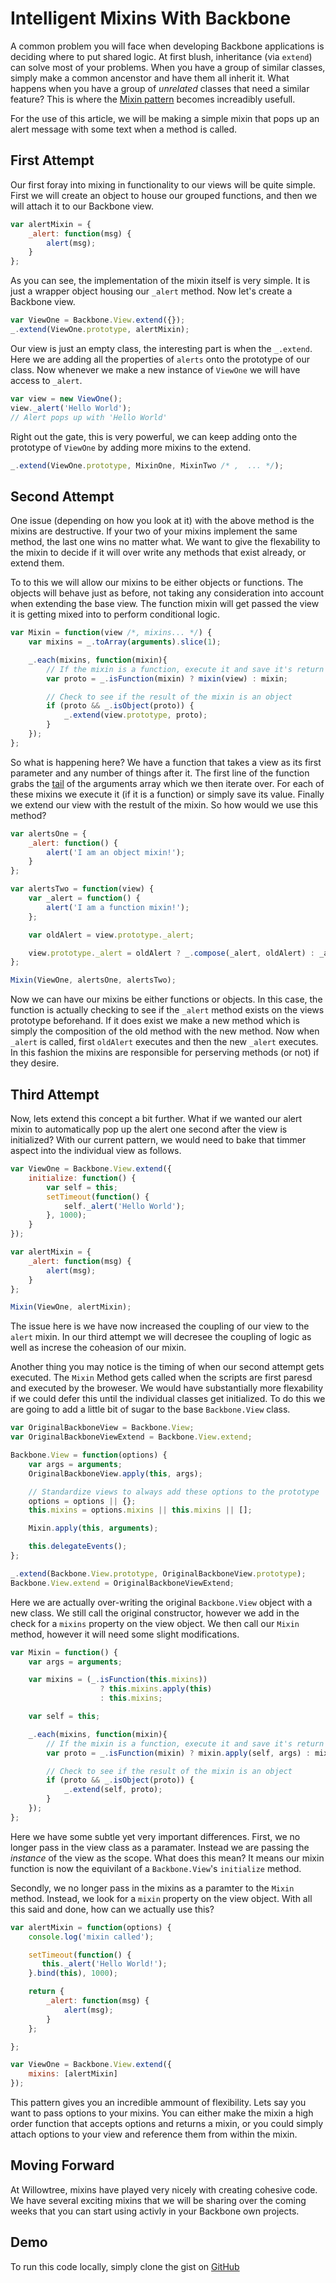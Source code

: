 # Intelligent Mixins With Backbone

A common problem you will face when developing Backbone applications is deciding
where to put shared logic. At first blush, inheritance (via `extend`) can solve
most of your problems. When you have a group of similar classes, simply make a
common ancenstor and have them all inherit it. What happens when you have a
group of *unrelated* classes that need a similar feature? This is where the
[Mixin pattern](http://en.wikipedia.org/wiki/Mixin) becomes increadibly usefull.

For the use of this article, we will be making a simple mixin that pops up an
alert message with some text when a method is called.

## First Attempt

Our first foray into mixing in functionality to our views will be quite simple.
First we will create an object to house our grouped functions, and then we will
attach it to our Backbone view.

```javascript
var alertMixin = {
    _alert: function(msg) {
        alert(msg);
    }
};
```

As you can see, the implementation of the mixin itself is very simple. It is
just a wrapper object housing our `_alert` method. Now let's create a Backbone
view.

```javascript
var ViewOne = Backbone.View.extend({});
_.extend(ViewOne.prototype, alertMixin);
```

Our view is just an empty class, the interesting part is when the `_.extend`.
Here we are adding all the properties of `alerts` onto the prototype of our
class. Now whenever we make a new instance of `ViewOne` we will have access to
`_alert`.

```javascript
var view = new ViewOne();
view._alert('Hello World');
// Alert pops up with 'Hello World'
```

Right out the gate, this is very powerful, we can keep adding onto the prototype
of `ViewOne` by adding more mixins to the extend.

```javascript
_.extend(ViewOne.prototype, MixinOne, MixinTwo /* ,  ... */);
```

## Second Attempt

One issue (depending on how you look at it) with the above method is the mixins
are destructive. If your two of your mixins implement the same method, the last
one wins no matter what. We want to give the flexability to the mixin to decide
if it will over write any methods that exist already, or extend them.

To to this we will allow our mixins to be either objects or functions. The
objects will behave just as before, not taking any consideration into account
when extending the base view. The function mixin will get passed the view it is
getting mixed into to perform conditional logic.

```javascript
var Mixin = function(view /*, mixins... */) {
    var mixins = _.toArray(arguments).slice(1);

    _.each(mixins, function(mixin){
        // If the mixin is a function, execute it and save it's return value
        var proto = _.isFunction(mixin) ? mixin(view) : mixin;

        // Check to see if the result of the mixin is an object
        if (proto && _.isObject(proto)) {
            _.extend(view.prototype, proto);
        }
    });
};
```

So what is happening here? We have a function that takes a view as its first
parameter and any number of things after it. The first line of the function
grabs the [tail](http://underscorejs.org/#rest) of the arguments array which we
then iterate over. For each of these mixins we execute it (if it is a function)
or simply save its value. Finally we extend our view with the restult of the
mixin. So how would we use this method?

```javascript
var alertsOne = {
    _alert: function() {
        alert('I am an object mixin!');
    }
};

var alertsTwo = function(view) {
    var _alert = function() {
        alert('I am a function mixin!');
    };

    var oldAlert = view.prototype._alert;

    view.prototype._alert = oldAlert ? _.compose(_alert, oldAlert) : _alert;
};

Mixin(ViewOne, alertsOne, alertsTwo);
```

Now we can have our mixins be either functions or objects. In this case, the
function is actually checking to see if the `_alert` method exists on the views
prototype beforehand. If it does exist we make a new method which is simply the
composition of the old method with the new method. Now when `_alert` is called,
first `oldAlert` executes and then the new `_alert` executes. In this fashion
the mixins are responsible for perserving methods (or not) if they desire.

## Third Attempt

Now, lets extend this concept a bit further. What if we wanted our alert mixin
to automatically pop up the alert one second after the view is initialized? With
our current pattern, we would need to bake that timmer aspect into the
individual view as follows.

```javascript
var ViewOne = Backbone.View.extend({
    initialize: function() {
        var self = this;
        setTimeout(function() {
            self._alert('Hello World');
        }, 1000);
    }
});

var alertMixin = {
    _alert: function(msg) {
        alert(msg);
    }
};

Mixin(ViewOne, alertMixin);
```

The issue here is we have now increased the coupling of our view to the `alert`
mixin. In our third attempt we will decresee the coupling of logic as well as
increse the coheasion of our mixin.

Another thing you may notice is the timing of when our second attempt gets
executed. The `Mixin` Method gets called when the scripts are first paresd and
executed by the broweser. We would have substantially more flexability if we
could defer this until the individual classes get initialized. To do this we are
going to add a little bit of sugar to the base `Backbone.View` class.

```javascript
var OriginalBackboneView = Backbone.View;
var OriginalBackboneViewExtend = Backbone.View.extend;

Backbone.View = function(options) {
    var args = arguments;
    OriginalBackboneView.apply(this, args);

    // Standardize views to always add these options to the prototype
    options = options || {};
    this.mixins = options.mixins || this.mixins || [];

    Mixin.apply(this, arguments);

    this.delegateEvents();
};

_.extend(Backbone.View.prototype, OriginalBackboneView.prototype);
Backbone.View.extend = OriginalBackboneViewExtend;
```

Here we are actually over-writing the original `Backbone.View` object with a new
class. We still call the original constructor, however we add in the check for a
`mixins` property on the view object. We then call our `Mixin` method, however
it will need some slight modifications.

```javascript
var Mixin = function() {
    var args = arguments;

    var mixins = (_.isFunction(this.mixins))
                    ? this.mixins.apply(this)
                    : this.mixins;

    var self = this;

    _.each(mixins, function(mixin){
        // If the mixin is a function, execute it and save it's return value
        var proto = _.isFunction(mixin) ? mixin.apply(self, args) : mixin;

        // Check to see if the result of the mixin is an object
        if (proto && _.isObject(proto)) {
            _.extend(self, proto);
        }
    });
};
```

Here we have some subtle yet very important differences. First, we no longer
pass in the view class as a paramater. Instead we are passing the *instance* of
the view as the scope. What does this mean? It means our mixin function is now
the equivilant of a `Backbone.View`'s `initialize` method.

Secondly, we no longer pass in the mixins as a paramter to the `Mixin` method.
Instead, we look for a `mixin` property on the view object. With all this said
and done, how can we actually use this?

```javascript
var alertMixin = function(options) {
    console.log('mixin called');

    setTimeout(function() {
       this._alert('Hello World!');
    }.bind(this), 1000);

    return {
        _alert: function(msg) {
            alert(msg);
        }
    };

};

var ViewOne = Backbone.View.extend({
    mixins: [alertMixin]
});
```

This pattern gives you an incredible ammount of flexibility. Lets say you want
to pass options to your mixins. You can either make the mixin a high order
function that accepts options and returns a mixin, or you could simply attach
options to your view and reference them from within the mixin.

## Moving Forward

At Willowtree, mixins have played very nicely with creating cohesive code. We
have several exciting mixins that we will be sharing over the coming weeks that
you can start using activly in your Backbone own projects.

## Demo

To run this code locally, simply clone the gist on
[GitHub](https://gist.github.com/kaw2k/8dca8655ed082d7c70da)


